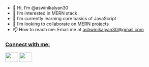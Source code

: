- 👋 Hi, I’m @aswinikalyan30
- 👀 I’m interested in MERN stack
- 🌱 I’m currently learning core basics of JavaScript
- 💞️ I’m looking to collaborate on MERN projects
- 📫 How to reach me: Email me at ashwinikalyan30@gmail.com
<a href="https://github.com/aswinikalyan30">
<h3 align="left">Connect with me:</h3>
<p align="left">
<a href="https://twitter.com/ashgreninja30_5" target="blank"><img align="center" src="https://cdn.jsdelivr.net/npm/simple-icons@3.0.1/icons/twitter.svg" alt="" height="30" width="40" /></a>
<a href="https://www.linkedin.com/in/aswinikalyan30/" target="blank"><img align="center" src="https://cdn.jsdelivr.net/npm/simple-icons@3.0.1/icons/linkedin.svg" alt="" height="30" width="40" /></a>
</p>
        
